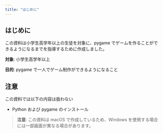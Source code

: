 ```yaml
---
title: "はじめに"
---
```


## はじめに

この資料は小学生高学年以上の生徒を対象に、pygame でゲームを作ることができるようになるまでを指導するために作成しました。

**対象**: 小学生高学年以上

**目的**: pygame で一人でゲーム制作ができるようになること

## 注意

この資料では以下の内容は扱わない

- Python および pygame のインストール

> **注意**: この資料は macOS で作成しているため、Windows を使用する場合には一部画面が異なる場合があります。
